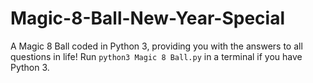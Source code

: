 # Magic-8-Ball-New-Year-Special
A Magic 8 Ball coded in Python 3, providing you with the answers to all questions in life! Run `python3 Magic 8 Ball.py` in a terminal if you have Python 3.
